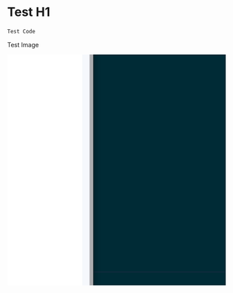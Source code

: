 # Test H1



```js
Test Code
```





Test Image

![image-20231215161814650](img/image-20231215161814650.png)